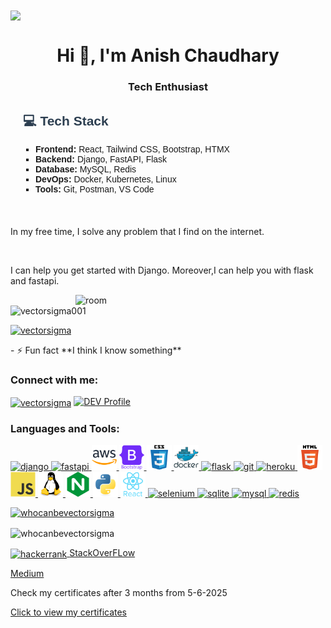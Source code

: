 <img src="https://github.com/vectorsigmaissomewhere/vectorsigmaissomewhere/blob/main/snow%20GIF%20-%20Find%20%26%20Share%20on%20GIPHY.gif" width="900" align="center">
<h1 align="center">Hi 👋, I'm Anish Chaudhary</h1>
<h3 align="center">Tech Enthusiast</h3>
<section id="tech-stack" style="font-family: Arial, sans-serif; margin: 20px;">
  <h2 style="color: #2c3e50;">💻 Tech Stack</h2>
  <ul style="list-style-type: square; padding-left: 20px;">
    <li><strong>Frontend:</strong> React, Tailwind CSS, Bootstrap, HTMX</li>
    <li><strong>Backend:</strong> Django, FastAPI, Flask</li>
    <li><strong>Database:</strong> MySQL, Redis</li>
    <li><strong>DevOps:</strong> Docker, Kubernetes, Linux</li>
    <li><strong>Tools:</strong> Git, Postman, VS Code</li>
  </ul>
</section>
<br/><p></p>In my free time, I solve any problem that I find on the internet.</p><br>
<p>I can help you get started with Django. Moreover,I can help you with flask and fastapi. </p> 
<img align="right" alt="room" width="400" src="https://cdn1.epicgames.com/ue/product/Screenshot/HighresScreenshot00001-1920x1080-26960be4d3ce7cff9d948aa697e83927.jpg?resize=1&w=1920">
<p align="left"> <img src="https://komarev.com/ghpvc/?username=vectorsigma001&label=Profile%20views&color=0e75b6&style=flat" alt="vectorsigma001" /> </p>
<p align="left"> <a href="https://twitter.com/vectorsigma" target="blank"><img src="https://img.shields.io/twitter/follow/vectorsigma?logo=twitter&style=for-the-badge" alt="vectorsigma" /></a> </p>
- ⚡ Fun fact **I think I know something**
<h3 align="left">Connect with me:</h3>
<p align="left">
    <a href="https://twitter.com/null" target="blank"><img align="center" src="https://raw.githubusercontent.com/rahuldkjain/github-profile-readme-generator/master/src/images/icons/Social/twitter.svg" alt="vectorsigma" height="30" width="40" /></a> <a href="https://dev.to/anishchaudhary" target="_blank" rel="noopener noreferrer">
  <img src="https://d2fltix0v2e0sb.cloudfront.net/dev-badge.svg" alt="DEV Profile" width="100" />
</a>
  
</p> 

<h3 align="left">Languages and Tools:</h3>
<p align="left"><a href="https://www.djangoproject.com/" target="_blank" rel="noreferrer"> 
  <img src="https://www.vectorlogo.zone/logos/djangoproject/djangoproject-icon.svg" alt="django" width="40" height="40"/> 
</a>
<a href="https://fastapi.tiangolo.com/" target="_blank" rel="noreferrer"> 
  <img src="https://www.vectorlogo.zone/logos/tiangolo_fastapi/tiangolo_fastapi-icon.svg" alt="fastapi" width="40" height="40"/> 
</a>
 <a href="https://aws.amazon.com" target="_blank" rel="noreferrer"> <img src="https://raw.githubusercontent.com/devicons/devicon/master/icons/amazonwebservices/amazonwebservices-original-wordmark.svg" alt="aws" width="40" height="40"/> </a> <a href="https://getbootstrap.com" target="_blank" rel="noreferrer"> <img src="https://raw.githubusercontent.com/devicons/devicon/master/icons/bootstrap/bootstrap-plain-wordmark.svg" alt="bootstrap" width="40" height="40"/> </a> <a href="https://www.w3schools.com/css/" target="_blank" rel="noreferrer"> <img src="https://raw.githubusercontent.com/devicons/devicon/master/icons/css3/css3-original-wordmark.svg" alt="css3" width="40" height="40"/> </a> <a href="https://www.docker.com/" target="_blank" rel="noreferrer"> <img src="https://raw.githubusercontent.com/devicons/devicon/master/icons/docker/docker-original-wordmark.svg" alt="docker" width="40" height="40"/> </a> <a href="https://flask.palletsprojects.com/" target="_blank" rel="noreferrer"> <img src="https://www.vectorlogo.zone/logos/pocoo_flask/pocoo_flask-icon.svg" alt="flask" width="40" height="40"/> </a> <a href="https://git-scm.com/" target="_blank" rel="noreferrer"> <img src="https://www.vectorlogo.zone/logos/git-scm/git-scm-icon.svg" alt="git" width="40" height="40"/> </a> <a href="https://heroku.com" target="_blank" rel="noreferrer"> <img src="https://www.vectorlogo.zone/logos/heroku/heroku-icon.svg" alt="heroku" width="40" height="40"/> </a> <a href="https://www.w3.org/html/" target="_blank" rel="noreferrer"> <img src="https://raw.githubusercontent.com/devicons/devicon/master/icons/html5/html5-original-wordmark.svg" alt="html5" width="40" height="40"/> </a> <a href="https://developer.mozilla.org/en-US/docs/Web/JavaScript" target="_blank" rel="noreferrer"> <img src="https://raw.githubusercontent.com/devicons/devicon/master/icons/javascript/javascript-original.svg" alt="javascript" width="40" height="40"/> </a> <a href="https://www.linux.org/" target="_blank" rel="noreferrer"> <img src="https://raw.githubusercontent.com/devicons/devicon/master/icons/linux/linux-original.svg" alt="linux" width="40" height="40"/> </a> <a href="https://www.nginx.com" target="_blank" rel="noreferrer"> <img src="https://raw.githubusercontent.com/devicons/devicon/master/icons/nginx/nginx-original.svg" alt="nginx" width="40" height="40"/> </a> <a href="https://www.python.org" target="_blank" rel="noreferrer"> <img src="https://raw.githubusercontent.com/devicons/devicon/master/icons/python/python-original.svg" alt="python" width="40" height="40"/> </a> <a href="https://reactjs.org/" target="_blank" rel="noreferrer"> <img src="https://raw.githubusercontent.com/devicons/devicon/master/icons/react/react-original-wordmark.svg" alt="react" width="40" height="40"/> </a> <a href="https://www.selenium.dev" target="_blank" rel="noreferrer"> <img src="https://raw.githubusercontent.com/detain/svg-logos/780f25886640cef088af994181646db2f6b1a3f8/svg/selenium-logo.svg" alt="selenium" width="40" height="40"/> </a> <a href="https://www.sqlite.org/" target="_blank" rel="noreferrer"> <img src="https://www.vectorlogo.zone/logos/sqlite/sqlite-icon.svg" alt="sqlite" width="40" height="40"/> </a> <a href="https://www.mysql.com/" target="_blank" rel="noreferrer"> 
  <img src="https://www.vectorlogo.zone/logos/mysql/mysql-icon.svg" alt="mysql" width="40" height="40"/> 
</a> 
<a href="https://redis.io/" target="_blank" rel="noreferrer"> 
  <img src="https://www.vectorlogo.zone/logos/redis/redis-icon.svg" alt="redis" width="40" height="40"/> 
</a></p>
<p align="left"> <a href="https://github.com/ryo-ma/github-profile-trophy"><img src="https://github-profile-trophy.vercel.app/?username=vectorsigmaissomewhere" alt="whocanbevectorsigma" /></a> </p>

<p><img align="center" src="https://github-readme-streak-stats.herokuapp.com/?user=vectorsigmaissomewhere" alt="whocanbevectorsigma" /></p>
<a href="https://www.hackerrank.com/profile/riddler01" target="_blank">
    <img align="center" src="https://raw.githubusercontent.com/rahuldkjain/github-profile-readme-generator/master/src/images/icons/Social/hackerrank.svg" alt="hackerrank" height="30" width="40" />
<a href="https://stackoverflow.com/users/21134784/anish-chaudhary">StackOverFLow</a>
</a>

[Medium](https://medium.com/@devanishchaudhary)

<p>Check my certificates after 3 months from 5-6-2025</p>
<a href="https://github.com/vectorsigmaissomewhere/DocumentsToshow/blob/main/Hackerank/readme.md">Click to view my certificates</a><br>
